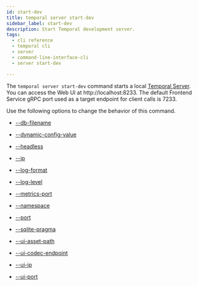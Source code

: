 ```yaml
---
id: start-dev
title: temporal server start-dev
sidebar_label: start-dev
description: Start Temporal development server.
tags:
  - cli reference
  - temporal cli
  - server
  - command-line-interface-cli
  - server start-dev

---
```


The `temporal server start-dev` command starts a local [Temporal Server](/concepts/what-is-the-temporal-server).
You can access the Web UI at http://localhost:8233.
The default Frontend Service gRPC port used as a target endpoint for client calls is 7233.

Use the following options to change the behavior of this command.

- [--db-filename](/cli/cmd-options/db-filename)

- [--dynamic-config-value](/cli/cmd-options/dynamic-config-value)

- [--headless](/cli/cmd-options/headless)

- [--ip](/cli/cmd-options/ip)

- [--log-format](/cli/cmd-options/log-format)

- [--log-level](/cli/cmd-options/log-level)

- [--metrics-port](/cli/cmd-options/metrics-port)

- [--namespace](/cli/cmd-options/namespace)

- [--port](/cli/cmd-options/port)

- [--sqlite-pragma](/cli/cmd-options/sqlite-pragma)

- [--ui-asset-path](/cli/cmd-options/ui-asset-path)

- [--ui-codec-endpoint](/cli/cmd-options/ui-codec-endpoint)

- [--ui-ip](/cli/cmd-options/ui-ip)

- [--ui-port](/cli/cmd-options/ui-port)
